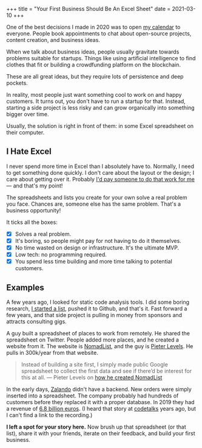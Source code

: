 +++
title = "Your First Business Should Be An Excel Sheet"
date = 2021-03-10
+++

One of the best decisions I made in 2020 was to open [my
calendar](https://booktime.xyz/p/matthias) to everyone. People book
appointments to chat about open-source projects, content creation, and business
ideas.

When we talk about business ideas, people usually gravitate towards problems
suitable for startups. Things like using artificial intelligence to find
clothes that fit or building a crowdfunding platform on the blockchain.

These are all great ideas, but they require lots of persistence and deep
pockets.

In reality, most people just want something cool to work on and happy customers.
It turns out, you don't have to run a startup for that. Instead, starting a side
project is less risky and can grow organically into something bigger over time.

Usually, the solution is right in front of them: in some Excel spreadsheet on
their computer.

## I Hate Excel

I never spend more time in Excel than I absolutely have to. Normally, I need to
get something done quickly. I don't care about the layout or the design; I care
about getting over it. Probably [I'd pay someone to do that work for
me](/2018/excel/) &mdash; and that's my point!

The spreadsheets and lists you create for your own solve a real problem you
face. Chances are, someone else has the same problem. That's a business
opportunity!

It ticks all the boxes:

- [x] Solves a real problem.
- [x] It's boring, so people might pay for not having to do it themselves.
- [x] No time wasted on design or infrastructure. It's the ultimate MVP.
- [x] Low tech: no programming required.
- [x] You spend less time building and more time talking to potential customers.

## Examples

A few years ago, I looked for static code analysis tools. I did some boring
research, [I started a list](/2017/obsolete), pushed it to Github, and that's
it. Fast forward a few years, and that side project is pulling in money from
sponsors and attracts consulting gigs.

A guy built a spreadsheet of places to work from remotely. He shared the
spreadsheet on Twitter. People added more places, and he created a website from
it. The website is [NomadList](https://nomadlist.com/), and the guy is [Pieter
Levels](https://levels.io/). He pulls in 300k/year from that website.

> Instead of building a site first, I simply made public Google spreadsheet to
> collect the first data and see if there’d be interest for this at all. &mdash;
> Pieter Levels on [how he created
> NomadList](https://levels.io/product-hunt-hacker-news-number-one/)

In the early days, [Zalando](https://zalando.com) didn't have a backend. New
orders were simply inserted into a spreadsheet. The company probably had
hundreds of customers before they replaced it with a proper database. In 2019
they had a revenue of [6.8 billion
euros](https://www.statista.com/statistics/281651/zalando-quarterly-revenue/).
(I heard that story at [codetalks](https://www.codetalks.de/) years ago, but I
can't find a link to the recording.)

**I left a spot for your story here.** Now brush up that spreadsheet (or that
list), share it with your friends, iterate on their feedback, and build your
first business.
